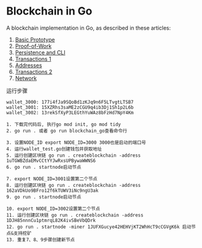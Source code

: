# Blockchain in Go

A blockchain implementation in Go, as described in these articles:

1. [Basic Prototype](https://jeiwan.net/posts/building-blockchain-in-go-part-1/)
2. [Proof-of-Work](https://jeiwan.net/posts/building-blockchain-in-go-part-2/)
3. [Persistence and CLI](https://jeiwan.net/posts/building-blockchain-in-go-part-3/)
4. [Transactions 1](https://jeiwan.net/posts/building-blockchain-in-go-part-4/)
5. [Addresses](https://jeiwan.net/posts/building-blockchain-in-go-part-5/)
6. [Transactions 2](https://jeiwan.net/posts/building-blockchain-in-go-part-6/)
7. [Network](https://jeiwan.net/posts/building-blockchain-in-go-part-7/)

运行步骤
```
wallet_3000: 177i4fJa9SQoBd1zKJq9n6F5LTvgtLTSB7
wallet_3001: 15XZRhs3saME2zCGU9q4ib3Dj1Sh1p2L6b
wallet_3002: 13rekSfXyP3LEGthYuWAz8bFzHd7NpY4Km

1. 下载完代码后, 执行go mod init, go mod tidy
2. go run . 或者 go run blockchain_go查看命令行

3. 设置NODE_ID export NODE_ID=3000 3000也是启动的端口号
4. 运行wallet_test.go创建钱包并获取地址
5. 运行创建区块链 go run . createblockchain -address 1uTGWBZdaEMvCCtYYJwRxsUPBywaWWNS6
6. go run . startnode启动节点

7. export NODE_ID=3001设置第二个节点
8. 运行创建区块链 go run . createblockchain -address 162aVDkUo9BFro12f6kTUWV3iNc9ngU3ak
9. go run . startnode启动节点

10. export NODE_ID=3002设置第二个节点
11. 运行创建区块链 go run . createblockchain -address 1DJH85nnnCu1ptmrqL82K4ivSBeVbQDrk
12. go run . startnode -miner 1JUFXGucye42HEHVjKT2WhHcT9cCGVgK6k 启动节点&支持挖矿
13. 重复7、8、9步骤创建新节点
```